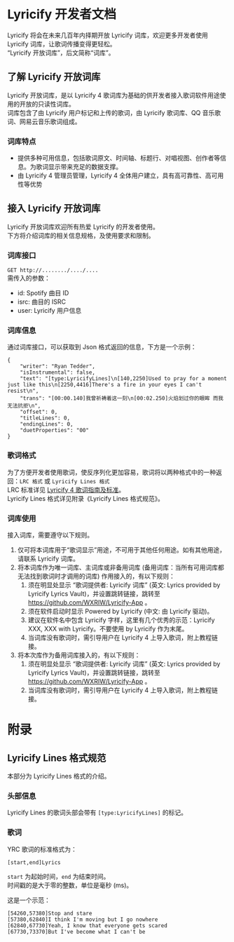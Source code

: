 # Lyricify 开发者文档

Lyricify 将会在未来几百年内择期开放 Lyricify 词库，欢迎更多开发者使用 Lyricify 词库，让歌词传播变得更轻松。  
“Lyricify 开放词库”，后文简称“词库”。

## 了解 Lyricify 开放词库
Lyricify 开放词库，是以 Lyricify 4 歌词库为基础的供开发者接入歌词软件用途使用的开放的只读性词库。  
词库包含了由 Lyricify 用户标记和上传的歌词，由 Lyricify 歌词库、QQ 音乐歌词、网易云音乐歌词组成。  

### 词库特点
- 提供多种可用信息，包括歌词原文、时间轴、标题行、对唱视图、创作者等信息。为歌词显示带来充足的数据支撑。
- 由 Lyricify 4 管理员管理，Lyricify 4 全体用户建立，具有高可靠性、高可用性等优势

## 接入 Lyricify 开放词库
Lyricify 开放词库欢迎所有热爱 Lyricify 的开发者使用。  
下方将介绍词库的相关信息规格，及使用要求和限制。

### 词库接口
`GET http://......../..../....`  
需传入的参数：
- id: Spotify 曲目 ID
- isrc: 曲目的 ISRC
- user: Lyricify 用户信息

### 词库信息
通过词库接口，可以获取到 Json 格式返回的信息，下方是一个示例：  
```
{
    "writer": "Ryan Tedder",
    "isInstrumental": false,
    "text": "[type:LyricifyLines]\n[140,2250]Used to pray for a moment just like this\n[2250,4416]There's a fire in your eyes I can't resist\n",
    "trans": "[00:00.140]我曾祈祷着这一刻\n[00:02.250]火焰划过你的眼眸 而我无法抗拒\n",
    "offset": 0,
    "titleLines": 0,
    "endingLines": 0,
    "duetProperties": "00"
}
```

### 歌词格式
为了方便开发者使用歌词，使反序列化更加容易，歌词将以两种格式中的一种返回：`LRC 格式` 或 `Lyricify Lines 格式`  
LRC 标准详见 [Lyricify 4 歌词指南及标准](https://github.com/WXRIW/Lyricify-App/blob/main/docs/Lyricify%204/Lyrics.md)。  
Lyricify Lines 格式详见附录《Lyricify Lines 格式规范》。  

### 词库使用
接入词库，需要遵守以下规则。  
1. 仅可将本词库用于“歌词显示”用途，不可用于其他任何用途。如有其他用途，请联系 Lyricify 词库。
2. 将本词库作为唯一词库、主词库或非备用词库 (备用词库：当所有可用词库都无法找到歌词时才调用的词库) 作用接入的，有以下规则：
   1. 须在明显处显示 “歌词提供者: Lyricify 词库” (英文: Lyrics provided by Lyricify Lyrics Vault)，并设置跳转链接，跳转至 https://github.com/WXRIW/Lyricify-App 。
   2. 须在软件启动时显示 Powered by Lyricify (中文: 由 Lyricify 驱动)。
   3. 建议在软件名中包含 Lyricify 字样，这里有几个优秀的示范：Lyricify XXX, XXX with Lyricify。不要使用 by Lyricify 作为末尾。
   4. 当词库没有歌词时，需引导用户在 Lyricify 4 上导入歌词，附上教程链接。
3. 将本次库作为备用词库接入的，有以下规则：
   1. 须在明显处显示 “歌词提供者: Lyricify 词库” (英文: Lyrics provided by Lyricify Lyrics Vault)，并设置跳转链接，跳转至 https://github.com/WXRIW/Lyricify-App 。
   2. 当词库没有歌词时，需引导用户在 Lyricify 4 上导入歌词，附上教程链接。

# 附录

## Lyricify Lines 格式规范
本部分为 Lyricify Lines 格式的介绍。

### 头部信息
Lyricify Lines 的歌词头部会带有 `[type:LyricifyLines]` 的标记。

### 歌词
YRC 歌词的标准格式为：
```
[start,end]Lyrics
```
`start` 为起始时间，`end` 为结束时间。  
时间戳的是大于零的整数，单位是毫秒 (ms)。  
  
这是一个示范：
```
[54260,57380]Stop and stare
[57380,62840]I think I'm moving but I go nowhere
[62840,67730]Yeah, I know that everyone gets scared
[67730,73370]But I've become what I can't be
```